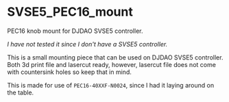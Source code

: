 # SVSE5_PEC16_mount
PEC16 knob mount for DJDAO SVSE5 controller.

*I have not tested it since I don't have a SVSE5 controller.*

This is a small mounting piece that can be used on DJDAO SVSE5 controller. Both 3d print file and lasercut ready, however, lasercut file does not come with countersink holes so keep that in mind.

This is made for use of `PEC16-40XXF-N0024`, since I had it laying around on the table.
